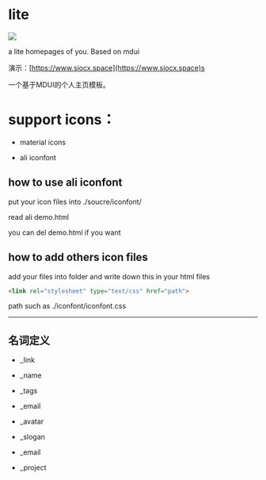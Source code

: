 # lite

![](https://img.shields.io/badge/mdui-0.1.2-green.svg?style=flat-square)

a lite homepages of you. Based on mdui

演示：[https://www.siocx.space](https://www.siocx.space)s

一个基于MDUI的个人主页模板。

# support icons：

- material icons

- ali iconfont

## how to use ali iconfont

put your icon files into ./soucre/iconfont/

read ali demo.html

you can del demo.html if you want

## how to add others icon files

add your files into folder and write down this in your html files

```html
<link rel="stylesheet" type="text/css" href="path">
```

path such as ./iconfont/iconfont.css

---

## 名词定义

- _link

- _name

- _tags

- _email

- _avatar

- _slogan

- _email

- _project

